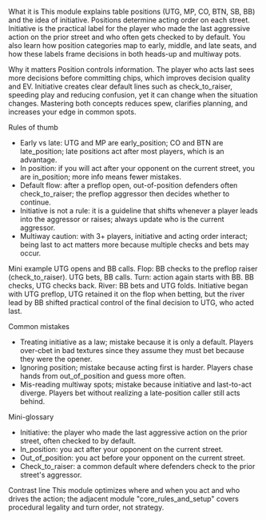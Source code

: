 What it is
This module explains table positions (UTG, MP, CO, BTN, SB, BB) and the idea of initiative. Positions determine acting order on each street. Initiative is the practical label for the player who made the last aggressive action on the prior street and who often gets checked to by default. You also learn how position categories map to early, middle, and late seats, and how these labels frame decisions in both heads-up and multiway pots.

Why it matters
Position controls information. The player who acts last sees more decisions before committing chips, which improves decision quality and EV. Initiative creates clear default lines such as check_to_raiser, speeding play and reducing confusion, yet it can change when the situation changes. Mastering both concepts reduces spew, clarifies planning, and increases your edge in common spots.

Rules of thumb
- Early vs late: UTG and MP are early_position; CO and BTN are late_position; late positions act after most players, which is an advantage.
- In position: if you will act after your opponent on the current street, you are in_position; more info means fewer mistakes.
- Default flow: after a preflop open, out-of-position defenders often check_to_raiser; the preflop aggressor then decides whether to continue.
- Initiative is not a rule: it is a guideline that shifts whenever a player leads into the aggressor or raises; always update who is the current aggressor.
- Multiway caution: with 3+ players, initiative and acting order interact; being last to act matters more because multiple checks and bets may occur.

Mini example
UTG opens and BB calls. Flop: BB checks to the preflop raiser (check_to_raiser). UTG bets, BB calls. Turn: action again starts with BB. BB checks, UTG checks back. River: BB bets and UTG folds. Initiative began with UTG preflop, UTG retained it on the flop when betting, but the river lead by BB shifted practical control of the final decision to UTG, who acted last.

Common mistakes
- Treating initiative as a law; mistake because it is only a default. Players over-cbet in bad textures since they assume they must bet because they were the opener.
- Ignoring position; mistake because acting first is harder. Players chase hands from out_of_position and guess more often.
- Mis-reading multiway spots; mistake because initiative and last-to-act diverge. Players bet without realizing a late-position caller still acts behind.

Mini-glossary
- Initiative: the player who made the last aggressive action on the prior street, often checked to by default.
- In_position: you act after your opponent on the current street.
- Out_of_position: you act before your opponent on the current street.
- Check_to_raiser: a common default where defenders check to the prior street's aggressor.

Contrast line
This module optimizes where and when you act and who drives the action; the adjacent module "core_rules_and_setup" covers procedural legality and turn order, not strategy.
